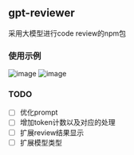 ## gpt-reviewer

采用大模型进行code review的npm包

### 使用示例

![image](https://github.com/biu9/auto-codereview/assets/69721411/d7cf2fcf-18bd-4460-b43f-c39105b13b47)
![image](https://github.com/biu9/auto-codereview/assets/69721411/42b333bd-e4ad-4721-bd19-1d5abed8e039)

### TODO

- [ ] 优化prompt
- [ ] 增加token计数以及对应的处理
- [ ] 扩展review结果显示
- [ ] 扩展模型类型

